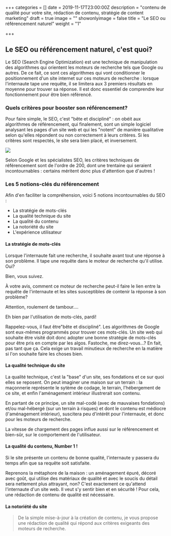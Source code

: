 +++
categories = []
date = 2019-11-17T23:00:00Z
description = "contenu de qualité pour votre site, rédaction de contenu, stratégie de content marketing"
draft = true
image = ""
showonlyimage = false
title = "Le SEO ou référencement naturel"
weight = "1"

+++
## Le SEO ou référencement naturel, c'est quoi?

Le SEO (Search Engine Optimization) est une technique de manipulation des algorithmes qui orientent les moteurs de recherche tels que Google ou autres. De ce fait, ce sont ces algorithmes qui vont conditionner le positionnement d'un site internet sur ces moteurs de recherche : lorsque l'internaute tape une requête, il se limitera aux 3 premiers résultats en moyenne pour trouver sa réponse. Il est donc essentiel de comprendre leur fonctionnement pour être bien référencé.

### Quels critères pour booster son référencement?

Pour faire simple, le SEO, c'est "bête et discipliné" : on obéit aux algorithmes de référencement, qui finalement, sont un simple logiciel analysant les pages d'un site web et qui les "notent" de manière qualitative selon qu'elles répondent ou non correctement à leurs critères. Si les critères sont respectés, le site sera bien placé, et inversement.

![](/uploads/soldier.gif)

Selon Google et les spécialistes SEO, les critères techniques de référencement sont de l'ordre de 200, dont une trentaine qui seraient incontournables : certains méritent donc plus d'attention que d'autres !

### Les 5 notions-clés du référencement

Afin d'en faciliter la compréhension, voici 5 notions incontournables du SEO :

* La stratégie de mots-clés
* La qualité technique du site
* La qualité du contenu
* La notoriété du site
* L'expérience utilisateur

#### La stratégie de mots-clés

Lorsque l'internaute fait une recherche, il souhaite avant tout une réponse à son problème. Il tape une requête dans le moteur de recherche qu'il utilise. Oui?

Bien, vous suivez. 

À votre avis, comment ce moteur de recherche peut-il faire le lien entre la requête de l'internaute et les sites susceptibles de contenir la réponse à son problème? 

Attention, roulement de tambour....

Eh bien par l'utilisation de mots-clés, pardi!

Rappelez-vous, il faut être"bête et discipliné". Les algorithmes de Google sont eux-mêmes programmés pour trouver ces mots-clés. Un site web qui souhaite être visité doit donc adopter une bonne stratégie de mots-clés pour être pris en compte par les algos. Fastoche, me direz-vous...? En fait, pas tant que ça. Cela exige un travail minutieux de recherche en la matière si l'on souhaite faire les choses bien.  

#### La qualité technique du site

La qualité technique, c'est la "base" d'un site, ses fondations et ce sur quoi elles se reposent. On peut imaginer une maison sur un terrain : la maçonnerie représente le sytème de codage, le terrain, l'hébergement de ce site, et enfin l'aménagement intérieur illustrerait son contenu.

En partant de ce principe, un site mal-codé (avec de mauvaises fondations) et/ou mal-hébergé (sur un terrain à risques) et dont le contenu est médiocre (l'aménagement intérieur), suscitera peu d'intérêt pour l'internaute, et donc pour les moteurs de recherche.

La vitesse de chargement des pages influe aussi sur le référencement et bien-sûr, sur le comportement de l'utilisateur. 

#### La qualité du contenu, Number 1 !

Si le site présente un contenu de bonne qualité, l'internaute y passera du temps afin que sa requête soit satisfaite.

Reprenons la métaphore de la maison : un aménagement épuré, décoré avec goût, qui utilise des matériaux de qualité et avec le soucis du détail sera nettement plus attrayant, non? C'est exactement ce qu'attend l'internaute d'un site web. Il veut s'y sentir bien et en sécurité ! Pour cela, une rédaction de contenu de qualité est nécessaire. 

#### La notoriété du site

<!--more-->

> De la simple mise-à-jour à la création de contenu, je vous propose une rédaction de qualité qui répond aux critères exigeants des moteurs de recherche.